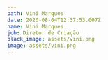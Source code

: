 ```yaml
---
path: Vini Marques
date: 2020-08-04T12:37:53.007Z
name: Vini Marques
job: Diretor de Criação
black_image: assets/vini.png
image: assets/vini.png
---
```

